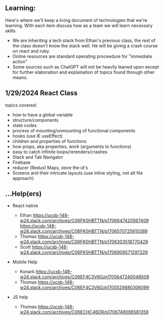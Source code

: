 ## Learning:
Here's where we'll keep a living document of technologies that we're learning.
With each item discuss how as a team we will learn necessary skills
* We are inheriting a tech stack from Ethan's previous class, the rest of the class doesn't know the stack well. He will be giving a crash course on react and ruby.
* Online resources are standard operating proceedure for "immediate action"
* Some sources such as ChatGPT will not be heavily leaned upon except for further elaboration and explaination of topics found through other means.


 ## 1/29/2024 React Class
topics covered:
- how to have a global variable
- structure/components
- state codes
- process of mounting/unmounting of functional components
- hooks (use<whatever> IE useEffect)
- children and properties of functions
- how props, aka properties, work (arguments to functions)
- easy to catch infinite loops/rerenders/crashes
- Stack and Tab Navigator
- Firebase
- reducer (Redux) Maps, store the id's
- Screens and their intricate layouts (use inline styling, not alt file approach)

## ...Help(ers)
- React native
	- Ethan		https://ucsb-148-w24.slack.com/archives/C06FK0HBTTN/p1706647420567409
 			https://ucsb-148-w24.slack.com/archives/C06FK0HBTTN/p1706570725610389
	- Thomas 	https://ucsb-148-w24.slack.com/archives/C06FK0HBTTN/p1706303518770429
	- Scott 	https://ucsb-148-w24.slack.com/archives/C06FK0HBTTN/p1706909571297229

- Mobile Help
	- Konark		https://ucsb-148-w24.slack.com/archives/C06EF4C3V6G/p1705647240048509
	- Thomas 	https://ucsb-148-w24.slack.com/archives/C06EF4C3V6G/p1705529880306099

- JS help
	- Thomas 	https://ucsb-148-w24.slack.com/archives/C06ECHC46DR/p1706749098581359
